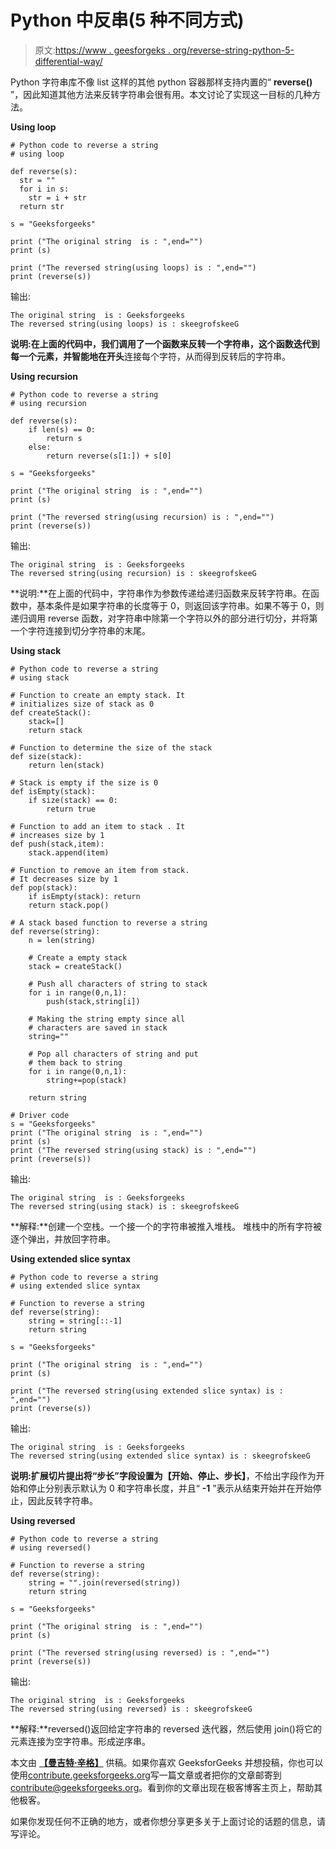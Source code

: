 # Python 中反串(5 种不同方式)

> 原文:[https://www . geesforgeks . org/reverse-string-python-5-differential-way/](https://www.geeksforgeeks.org/reverse-string-python-5-different-ways/)

Python 字符串库不像 list 这样的其他 python 容器那样支持内置的“ **reverse()** ”，因此知道其他方法来反转字符串会很有用。本文讨论了实现这一目标的几种方法。

**Using loop**

```
# Python code to reverse a string 
# using loop

def reverse(s):
  str = ""
  for i in s:
    str = i + str
  return str

s = "Geeksforgeeks"

print ("The original string  is : ",end="")
print (s)

print ("The reversed string(using loops) is : ",end="")
print (reverse(s))
```

输出:

```
The original string  is : Geeksforgeeks
The reversed string(using loops) is : skeegrofskeeG

```

**说明:**在上面的代码中，我们调用了一个函数来反转一个字符串，这个函数迭代到每一个元素，并智能地**在开头**连接每个字符，从而得到反转后的字符串。

**Using recursion**

```
# Python code to reverse a string 
# using recursion

def reverse(s):
    if len(s) == 0:
        return s
    else:
        return reverse(s[1:]) + s[0]

s = "Geeksforgeeks"

print ("The original string  is : ",end="")
print (s)

print ("The reversed string(using recursion) is : ",end="")
print (reverse(s))
```

输出:

```
The original string  is : Geeksforgeeks
The reversed string(using recursion) is : skeegrofskeeG

```

**说明:**在上面的代码中，字符串作为参数传递给递归函数来反转字符串。在函数中，基本条件是如果字符串的长度等于 0，则返回该字符串。如果不等于 0，则递归调用 reverse 函数，对字符串中除第一个字符以外的部分进行切分，并将第一个字符连接到切分字符串的末尾。

**Using stack**

```
# Python code to reverse a string 
# using stack

# Function to create an empty stack. It 
# initializes size of stack as 0
def createStack():
    stack=[]
    return stack

# Function to determine the size of the stack
def size(stack):
    return len(stack)

# Stack is empty if the size is 0
def isEmpty(stack):
    if size(stack) == 0:
        return true

# Function to add an item to stack . It
# increases size by 1    
def push(stack,item):
    stack.append(item)

# Function to remove an item from stack. 
# It decreases size by 1
def pop(stack):
    if isEmpty(stack): return
    return stack.pop()

# A stack based function to reverse a string
def reverse(string):
    n = len(string)

    # Create a empty stack
    stack = createStack()

    # Push all characters of string to stack
    for i in range(0,n,1):
        push(stack,string[i])

    # Making the string empty since all
    # characters are saved in stack    
    string=""

    # Pop all characters of string and put
    # them back to string
    for i in range(0,n,1):
        string+=pop(stack)

    return string

# Driver code
s = "Geeksforgeeks"
print ("The original string  is : ",end="")
print (s)
print ("The reversed string(using stack) is : ",end="")
print (reverse(s))
```

输出:

```
The original string  is : Geeksforgeeks
The reversed string(using stack) is : skeegrofskeeG

```

**解释:**创建一个空栈。一个接一个的字符串被推入堆栈。
堆栈中的所有字符被逐个弹出，并放回字符串。

**Using extended slice syntax**

```
# Python code to reverse a string 
# using extended slice syntax

# Function to reverse a string
def reverse(string):
    string = string[::-1]
    return string

s = "Geeksforgeeks"

print ("The original string  is : ",end="")
print (s)

print ("The reversed string(using extended slice syntax) is : ",end="")
print (reverse(s))
```

输出:

```
The original string  is : Geeksforgeeks
The reversed string(using extended slice syntax) is : skeegrofskeeG

```

**说明:**扩展切片提出将“步长”字段设置为**【开始、停止、步长】**，不给出字段作为开始和停止分别表示默认为 0 和字符串长度，并且“ **-1** ”表示从结束开始并在开始停止，因此反转字符串。

**Using reversed**

```
# Python code to reverse a string 
# using reversed()

# Function to reverse a string
def reverse(string):
    string = "".join(reversed(string))
    return string

s = "Geeksforgeeks"

print ("The original string  is : ",end="")
print (s)

print ("The reversed string(using reversed) is : ",end="")
print (reverse(s))
```

输出:

```
The original string  is : Geeksforgeeks
The reversed string(using reversed) is : skeegrofskeeG

```

**解释:**reversed()返回给定字符串的 reversed 迭代器，然后使用 join()将它的元素连接为空字符串。形成逆序串。

本文由 [**【曼吉特·辛格】**](https://auth.geeksforgeeks.org/profile.php?user=manjeet_04) 供稿。如果你喜欢 GeeksforGeeks 并想投稿，你也可以使用[contribute.geeksforgeeks.org](http://www.contribute.geeksforgeeks.org)写一篇文章或者把你的文章邮寄到 contribute@geeksforgeeks.org。看到你的文章出现在极客博客主页上，帮助其他极客。

如果你发现任何不正确的地方，或者你想分享更多关于上面讨论的话题的信息，请写评论。